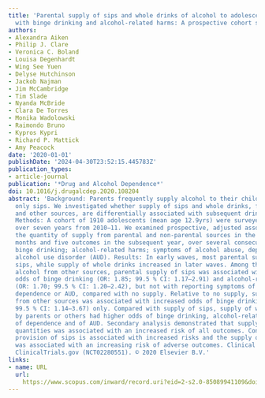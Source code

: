 ```yaml
---
title: 'Parental supply of sips and whole drinks of alcohol to adolescents and associations
  with binge drinking and alcohol-related harms: A prospective cohort study'
authors:
- Alexandra Aiken
- Philip J. Clare
- Veronica C. Boland
- Louisa Degenhardt
- Wing See Yuen
- Delyse Hutchinson
- Jackob Najman
- Jim McCambridge
- Tim Slade
- Nyanda McBride
- Clara De Torres
- Monika Wadolowski
- Raimondo Bruno
- Kypros Kypri
- Richard P. Mattick
- Amy Peacock
date: '2020-01-01'
publishDate: '2024-04-30T23:52:15.445783Z'
publication_types:
- article-journal
publication: '*Drug and Alcohol Dependence*'
doi: 10.1016/j.drugalcdep.2020.108204
abstract: 'Background: Parents frequently supply alcohol to their children, often
  only sips. We investigated whether supply of sips and whole drinks, from parents
  and other sources, are differentially associated with subsequent drinking outcomes.
  Methods: A cohort of 1910 adolescents (mean age 12.9yrs) were surveyed annually
  over seven years from 2010−11. We examined prospective, adjusted associations between
  the quantity of supply from parental and non-parental sources in the preceding 12
  months and five outcomes in the subsequent year, over several consecutive years:
  binge drinking; alcohol-related harms; symptoms of alcohol abuse, dependence and
  alcohol use disorder (AUD). Results: In early waves, most parental supply comprised
  sips, while supply of whole drinks increased in later waves. Among those not receiving
  alcohol from other sources, parental supply of sips was associated with increased
  odds of binge drinking (OR: 1.85; 99.5 % CI: 1.17–2.91) and alcohol-related harms
  (OR: 1.70; 99.5 % CI: 1.20–2.42), but not with reporting symptoms of alcohol abuse,
  dependence or AUD, compared with no supply. Relative to no supply, supply of sips
  from other sources was associated with increased odds of binge drinking (OR: 2.04;
  99.5 % CI: 1.14–3.67) only. Compared with supply of sips, supply of whole drinks
  by parents or others had higher odds of binge drinking, alcohol-related harms, symptoms
  of dependence and of AUD. Secondary analysis demonstrated that supply of larger
  quantities was associated with an increased risk of all outcomes. Conclusion: Parental
  provision of sips is associated with increased risks and the supply of greater quantities
  was associated with an increasing risk of adverse outcomes. Clinical Trial Registration:
  ClinicalTrials.gov (NCT02280551). © 2020 Elsevier B.V.'
links:
- name: URL
  url: 
    https://www.scopus.com/inward/record.uri?eid=2-s2.0-85089941109&doi=10.1016%2fj.drugalcdep.2020.108204&partnerID=40&md5=f455a0f7a9d1cd87124e0269575639f1
---
```

